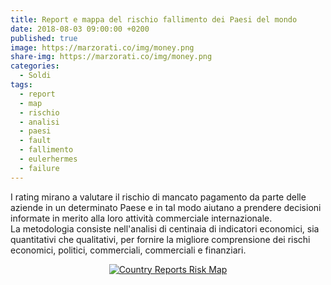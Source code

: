 ```yaml
---
title: Report e mappa del rischio fallimento dei Paesi del mondo
date: 2018-08-03 09:00:00 +0200
published: true
image: https://marzorati.co/img/money.png
share-img: https://marzorati.co/img/money.png
categories:
  - Soldi
tags:
  - report
  - map
  - rischio
  - analisi
  - paesi
  - fault
  - fallimento
  - eulerhermes
  - failure
---
```

I rating mirano a valutare il rischio di mancato pagamento da parte delle aziende in un determinato Paese e in tal modo aiutano a prendere decisioni informate in merito alla loro attività commerciale internazionale.   
La metodologia consiste nell'analisi di centinaia di indicatori economici, sia quantitativi che qualitativi, per fornire la migliore comprensione dei rischi economici, politici, commerciali, commerciali e finanziari.   

<a href="http://www.eulerhermes.com/economic-research/country-risks/Pages/country-reports-risk-map.aspx" target="_blank">
<center><img alt="Country Reports Risk Map" src="https://farm2.staticflickr.com/1794/43101380684_cc868a6b37_o.png" ></center>
</a>